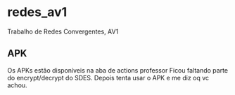 # redes_av1

Trabalho de Redes Convergentes, AV1

## APK

Os APKs estão disponíveis na aba de actions professor
Ficou faltando parte do encrypt/decrypt do SDES.
Depois tenta usar o APK e me diz oq vc achou.